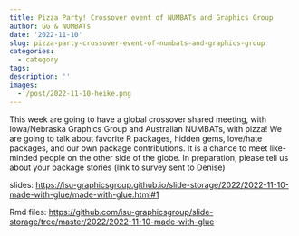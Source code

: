 ```yaml
---
title: Pizza Party! Crossover event of NUMBATs and Graphics Group
author: GG & NUMBATs
date: '2022-11-10'
slug: pizza-party-crossover-event-of-numbats-and-graphics-group
categories:
  - category
tags:
description: ''
images:
  - /post/2022-11-10-heike.png
---
```

This week are going to have a global crossover shared meeting, with Iowa/Nebraska Graphics Group and Australian NUMBATs, with pizza! We are going to talk about favorite R packages, hidden gems, love/hate packages, and our own package contributions. It is a chance to meet like-minded people on the other side of the globe. In preparation, please tell us about your package stories (link to survey sent to Denise)

slides: https://isu-graphicsgroup.github.io/slide-storage/2022/2022-11-10-made-with-glue/made-with-glue.html#1

Rmd files: https://github.com/isu-graphicsgroup/slide-storage/tree/master/2022/2022-11-10-made-with-glue
